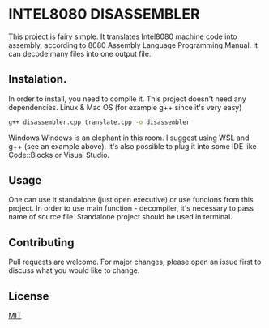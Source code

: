 # INTEL8080 DISASSEMBLER

This project is fairy simple. It translates Intel8080 machine code into assembly, according to 8080 Assembly Language Programming Manual. It can decode many files into one output file.

## Instalation.

In order to install, you need to compile it. This project doesn't need any dependencies. 
Linux & Mac OS (for example g++ since it's very easy)
```bash
g++ disassembler.cpp translate.cpp -o disassembler
```
Windows 
Windows is an elephant in this room. I suggest using WSL and g++ (see an example above). It's also possible to plug it into some IDE like Code::Blocks or Visual Studio.

## Usage

One can use it standalone (just open executive) or use funcions from this project. In order to use main function - decompiler, it's necessary to pass name of source file. Standalone project should be used in terminal.

## Contributing

Pull requests are welcome. For major changes, please open an issue first
to discuss what you would like to change.

## License

[MIT](https://choosealicense.com/licenses/mit/)
